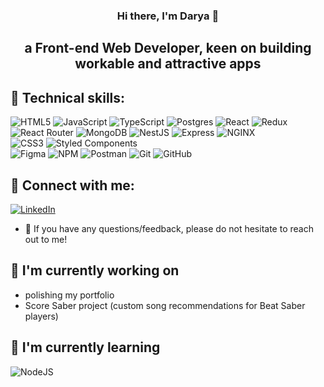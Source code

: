<h3 align="center">
Hi there, I'm Darya 👋
</h3>

<h2 align="center">
a Front-end Web Developer, keen on building workable and attractive apps
</h2> 


## 💼 Technical skills:

![HTML5](https://img.shields.io/badge/html5-%23E34F26.svg?style=for-the-badge&logo=html5&logoColor=white)
![JavaScript](https://img.shields.io/badge/javascript-%23323330.svg?style=for-the-badge&logo=javascript&logoColor=%23F7DF1E)
![TypeScript](https://img.shields.io/badge/typescript-%23007ACC.svg?style=for-the-badge&logo=typescript&logoColor=white)
![Postgres](https://img.shields.io/badge/postgres-%23316192.svg?style=for-the-badge&logo=postgresql&logoColor=white)
![React](https://img.shields.io/badge/react-%2320232a.svg?style=for-the-badge&logo=react&logoColor=%2361DAFB)
![Redux](https://img.shields.io/badge/Redux-593D88?style=for-the-badge&logo=redux&logoColor=white)
![React Router](https://img.shields.io/badge/React_Router-CA4245?style=for-the-badge&logo=react-router&logoColor=white)
![MongoDB](https://img.shields.io/badge/MongoDB-4EA94B?style=for-the-badge&logo=mongodb&logoColor=white)
![NestJS](https://img.shields.io/badge/nestjs-E0234E?style=for-the-badge&logo=nestjs&logoColor=white)
![Express](https://img.shields.io/badge/Express.js-000000?style=for-the-badge&logo=express&logoColor=white)
![NGINX](https://img.shields.io/badge/Nginx-009639?style=for-the-badge&logo=nginx&logoColor=white)
</br>
![CSS3](https://img.shields.io/badge/css3-%231572B6.svg?style=for-the-badge&logo=css3&logoColor=white)
![Styled Components](https://img.shields.io/badge/styled--components-DB7093?style=for-the-badge&logo=styled-components&logoColor=white)
</br>
![Figma](https://img.shields.io/badge/figma-%23F24E1E.svg?style=for-the-badge&logo=figma&logoColor=white)
![NPM](https://img.shields.io/badge/NPM-%23000000.svg?style=for-the-badge&logo=npm&logoColor=white)
![Postman](https://img.shields.io/badge/Postman-FF6C37?style=for-the-badge&logo=postman&logoColor=white)
![Git](https://img.shields.io/badge/git-%23F05033.svg?style=for-the-badge&logo=git&logoColor=white)
![GitHub](https://img.shields.io/badge/github-%23121011.svg?style=for-the-badge&logo=github&logoColor=white)

## 🤝 Connect with me:

<a href="https://www.linkedin.com/in/daryamakavchik/"> ![LinkedIn](https://img.shields.io/badge/LinkedIn-0077B5?style=for-the-badge&logo=linkedin&logoColor=white) </a>
</br>
- 💬 If you have any questions/feedback, please do not hesitate to reach out to me!

## 🔭 I'm currently working on

- polishing my portfolio
- Score Saber project (custom song recommendations for Beat Saber players)

## 🌱 I'm currently learning

![NodeJS](https://img.shields.io/badge/Node.js-339933?style=for-the-badge&logo=nodedotjs&logoColor=white)

